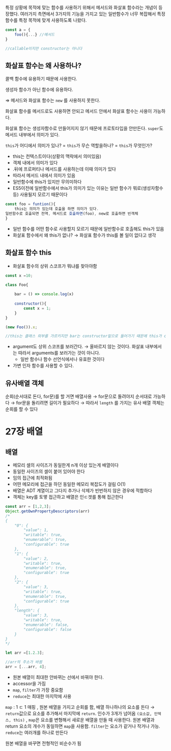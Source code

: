 특정 상황에 목적에 맞는 함수를 사용하기 위해서 메서드와 화살표 함수라는 개념이 등장했다. 
여러가지 측면에서 3가지의 기능을 가지고 있는 일반함수가 너무 복잡해서 특정함수를 특정 목적에 맞게 사용하도록 나왔다.

```jsx
const a = {
	foo(){...} //메서드
}

//callable이지만 constructor는 아니다 
```

## 화살표 함수는 왜 사용하나?

콜백 함수에 유용하기 때문에 사용한다.

생성자 함수가 아닌 함수에 유용하다.  

⇒ 메서드와 화살표 함수는 `new` 를 사용하지 못한다. 

화살표 함수를 메서드로도 사용하면 안되고 메서드 안에서 화살표 함수는 사용이 가능하다. 

화살표 함수는 생성자함수로 만들어지지 않기 때문에 프로토타입을 안만든다. `super`도 메서드 내부에서 의미가 있다. 

`this`가 어디에서 의미가 있나? = `this`가 무슨 역할을하나? = `this`가 무엇인가?

- this는 컨텍스트이다(상황의 맥락에서 의미있음)
- 객체 내에서 의미가 있다
- .뒤에 프로퍼티나 메서드를 사용하는데 이때 의미가 있다
- 따라서 메서드 내에서 의미가 있음
- 일반함수에 this가 있지만 무의미하다
- ES5이전에 일반함수에서 this가 의미가 있는 이유는 일반 함수가 뭐로(생성자함수 등) 사용될지 모르기 때문이다

```jsx
const foo = funtion(){
	this는 의미가 있는데 호출을 하면 의미가 있다. 
일반함수로 호출되면 전역, 메서드로 호출하면(foo), new로 호출하면 빈객체
}
```

- 일반 함수를 어떤 함수로 사용할지 모르기 때문에 일반함수로 호출해도 this가 있음
- 화살표 함수에서 왜 this가 없나? → 화살표 함수가 this를 볼 일이 없다고 생각

## 화살표 함수 this

- 화살표 함수의 상위 스코프가 뭐냐를 찾아야함

```jsx
const x =10;

class Foo{
	
	bar = () => console.log(x)
	
	constructor(){
		const x = 1;
	}
}

(new Foo()).x;

//this는 클래스 외부를 가르키지만 bar는 constructor밑으로 들어가기 때문에 this가 constructor를 가르킨다

```

- argument도 상위 스코프를 보러간다. → 올바르지 않는 것이다. 화살표 내부에서는 따라서 arguments를 보러가는 것이 아니다.
    - 일반 함수나 함수 선언식에서나 유효한 것이다
- 가변 인자 함수를 사용할 수 있다.

## 유사배열 객체

순회(순서대로 돈다, for문)를 할 거면 배열사용 → for문으로 돌려야지 순서대로 가능하다 → for문을 돌리려면 길이가 필요하다 → 따라서 `length` 를 가지는 유사 배열 객체는 순회를 할 수 있다

# 27장 배열

## 배열

- 메모리 셀의 사이즈가 동일한게 n개 이상 있는게 배열이다
- 동일한 사이즈의 셀이 붙어 있어야 한다
- 임의 접근에 최적화됨
- 어떤 메모리에 접근을 하던 동일한 메모리 복잡도가 걸림 O(1)
- 배열은 ADT 계열이고 그다지 추가나 삭제가 빈번하지 않은 경우에 적합하다
- 객체는 key를 토앻 접근하고 배열은 인ㄷ겟를 통해 접근한다

 

```jsx
const arr = [1,2,3];
Object.getOwnPropertyDescriptors(arr)
/*
{
    "0": {
        "value": 1,
        "writable": true,
        "enumerable": true,
        "configurable": true
    },
    "1": {
        "value": 2,
        "writable": true,
        "enumerable": true,
        "configurable": true
    },
    "2": {
        "value": 3,
        "writable": true,
        "enumerable": true,
        "configurable": true
    },
    "length": {
        "value": 3,
        "writable": true,
        "enumerable": false,
        "configurable": false
    }
}
*/
```

```jsx
let arr =[1.2.3];

//arr의 주소가 바뀜
arr = [...arr, 4];
```

- 원본 배열이 최대한 안바뀌는 선에서 바꿔야 한다.
- accessor을 가짐
- `map`, `filter`가 가장 중요함
- `reduce`는 최대한 마지막에 사용

`map` : 1 ㄷ 1 매핑 , 원본 배열을 가지고 순회를 함, 배열 하나하나의 요소를 돈다 → `return`값으로 요소를 추가해서 마지막에 `return`. 인수가 3개가 넘어옴 `(요소값, 인덱스, this)` , `map`은 요소를 변형해서 새로운 배열을 만들 때 사용한다. 원본 배열과 return 요소의 개수가 동일하면 `map`을 사용함. `filter`는 요소가 같거나 작거나 가능. `reduce`는 여러개를 하나로 만든다 

원본 배열을 바꾸면 전형적인 비순수가 됨
